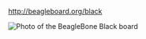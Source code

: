http://beagleboard.org/black

![Photo of the BeagleBone Black board](http://beagleboard.org/static/ti/product_detail_black_sm.jpg)
